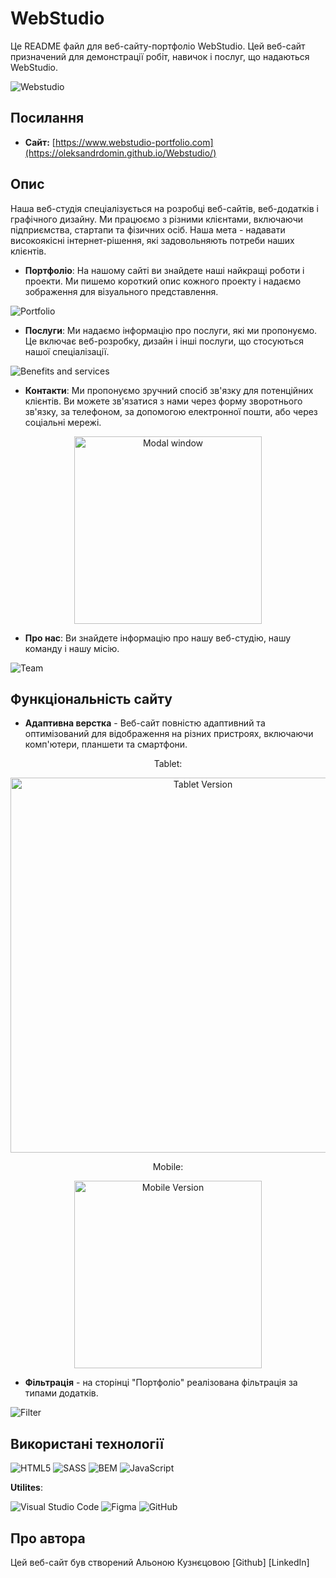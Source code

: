 # WebStudio

Це README файл для веб-сайту-портфоліо WebStudio. Цей веб-сайт призначений для демонстрації робіт, навичок і послуг, що надаються WebStudio.

![Webstudio](images/readme/studio-desktop.png)

## Посилання

- **Сайт:** [https://www.webstudio-portfolio.com](https://oleksandrdomin.github.io/Webstudio/)

## Опис

Наша веб-студія спеціалізується на розробці веб-сайтів, веб-додатків і графічного дизайну. Ми працюємо з різними клієнтами, включаючи підприємства, стартапи та фізичних осіб. Наша мета - надавати високоякісні інтернет-рішення, які задовольняють потреби наших клієнтів.

- **Портфоліо**: На нашому сайті ви знайдете наші найкращі роботи і проекти. Ми пишемо короткий опис кожного проекту і надаємо зображення для візуального представлення.

![Portfolio](images/readme/portfolio.png)

- **Послуги**: Ми надаємо інформацію про послуги, які ми пропонуємо. Це включає веб-розробку, дизайн і інші послуги, що стосуються нашої спеціалізації.

![Benefits and services](images/readme/benefits-services.png)

- **Контакти**: Ми пропонуємо зручний спосіб зв'язку для потенційних клієнтів. Ви можете зв'язатися з нами через форму зворотнього зв'язку, за телефоном, за допомогою електронної пошти, або через соціальні мережі.

<div align="center">
<img src="images/readme/modal.png" alt="Modal window" width="300">
</div>

- **Про нас**: Ви знайдете інформацію про нашу веб-студію, нашу команду і нашу місію.

![Team](images/readme/team.png)

## Функціональність сайту

- **Адаптивна верстка** - Веб-сайт повністю адаптивний та оптимізований для відображення на різних пристроях, включаючи комп'ютери, планшети та смартфони.



<!-- ![Tablet Version](images/readme/studio-tablet.png) -->
<div align="center">
  <p>Tablet:</p>
<img src="images/readme/studio-tablet.png" alt="Tablet Version" width="600">
</div>

<div align="center">
  <p>Mobile: </p>
<img src="images/readme/studio-mobile.png" alt="Mobile Version" width="300">
</div>
<!-- ![Tablet Version](images/readme/studio-tablet.png) -->

- **Фільтрація** - на сторінці "Портфоліо" реалізована фільтрація за типами додатків.

![Filter](images/readme/filter.png)

## Використані технології

  ![HTML5](https://img.shields.io/badge/html5-%23E34F26.svg?style=for-the-badge&logo=html5&logoColor=white)
  ![SASS](https://img.shields.io/badge/SASS-hotpink.svg?style=for-the-badge&logo=SASS&logoColor=white)
  ![BEM](https://img.shields.io/badge/BEM-20232a?style=for-the-badge&logo=bem&logoColor=white)
  ![JavaScript](https://img.shields.io/badge/javascript-%23323330.svg?style=for-the-badge&logo=javascript&logoColor=%23F7DF1E)


 **Utilites**:

   ![Visual Studio Code](https://img.shields.io/badge/Visual%20Studio%20Code-0078d7.svg?style=for-the-badge&logo=visual-studio-code&logoColor=white)
   ![Figma](https://img.shields.io/badge/figma-%23F24E1E.svg?style=for-the-badge&logo=figma&logoColor=white)
   ![GitHub](https://img.shields.io/badge/github-%23121011.svg?style=for-the-badge&logo=github&logoColor=white)

## Про автора
Цей веб-сайт був створений Альоною Кузнєцовою
[Github]
[LinkedIn]
